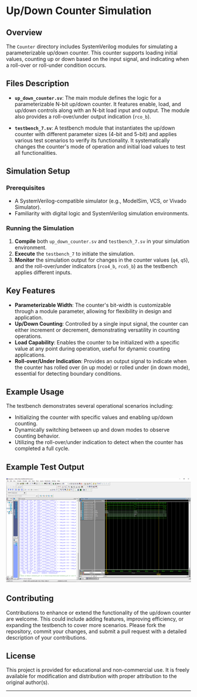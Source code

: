 # Up/Down Counter Simulation

## Overview

The `Counter` directory includes SystemVerilog modules for simulating a parameterizable up/down counter. This counter supports loading initial values, counting up or down based on the input signal, and indicating when a roll-over or roll-under condition occurs.

## Files Description

- **`up_down_counter.sv`**: The main module defines the logic for a parameterizable N-bit up/down counter. It features enable, load, and up/down controls along with an N-bit load input and output. The module also provides a roll-over/under output indication (`rco_b`).

- **`testbench_7.sv`**: A testbench module that instantiates the up/down counter with different parameter sizes (4-bit and 5-bit) and applies various test scenarios to verify its functionality. It systematically changes the counter's mode of operation and initial load values to test all functionalities.

## Simulation Setup

### Prerequisites

- A SystemVerilog-compatible simulator (e.g., ModelSim, VCS, or Vivado Simulator).
- Familiarity with digital logic and SystemVerilog simulation environments.

### Running the Simulation

1. **Compile** both `up_down_counter.sv` and `testbench_7.sv` in your simulation environment.
2. **Execute** the `testbench_7` to initiate the simulation.
3. **Monitor** the simulation output for changes in the counter values (`q4`, `q5`), and the roll-over/under indicators (`rco4_b`, `rco5_b`) as the testbench applies different inputs.

## Key Features

- **Parameterizable Width**: The counter's bit-width is customizable through a module parameter, allowing for flexibility in design and application.
- **Up/Down Counting**: Controlled by a single input signal, the counter can either increment or decrement, demonstrating versatility in counting operations.
- **Load Capability**: Enables the counter to be initialized with a specific value at any point during operation, useful for dynamic counting applications.
- **Roll-over/Under Indication**: Provides an output signal to indicate when the counter has rolled over (in up mode) or rolled under (in down mode), essential for detecting boundary conditions.

## Example Usage

The testbench demonstrates several operational scenarios including:
- Initializing the counter with specific values and enabling up/down counting.
- Dynamically switching between up and down modes to observe counting behavior.
- Utilizing the roll-over/under indication to detect when the counter has completed a full cycle.

## Example Test Output

![Test Output](test_output.PNG)

## Contributing

Contributions to enhance or extend the functionality of the up/down counter are welcome. This could include adding features, improving efficiency, or expanding the testbench to cover more scenarios. Please fork the repository, commit your changes, and submit a pull request with a detailed description of your contributions.

## License

This project is provided for educational and non-commercial use. It is freely available for modification and distribution with proper attribution to the original author(s).

---

